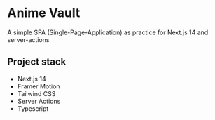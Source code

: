 # Anime Vault

A simple SPA (Single-Page-Application) as practice for Next.js 14 and server-actions

## Project stack

- Next.js 14
- Framer Motion
- Tailwind CSS
- Server Actions
- Typescript
